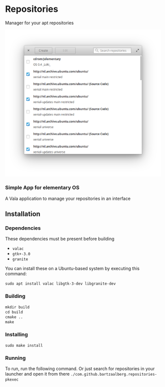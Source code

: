 # Repositories
Manager for your apt repositories

![Screenshot](https://raw.githubusercontent.com/bartzaalberg/repositories-manager/master/screenshot.png)

### Simple App for elementary OS

A Vala application to manage your repositories in an interface

## Installation

### Dependencies

These dependencies must be present before building
 - `valac`
 - `gtk+-3.0`
 - `granite`

 You can install these on a Ubuntu-based system by executing this command:
 
 `sudo apt install valac libgtk-3-dev libgranite-dev`


### Building
```
mkdir build
cd build
cmake ..
make
```

### Installing
`sudo make install`

### Running
To run, run the following command. Or just search for repositories in your launcher and open it from there
`./com.github.bartzaalberg.repositories-pkexec`
